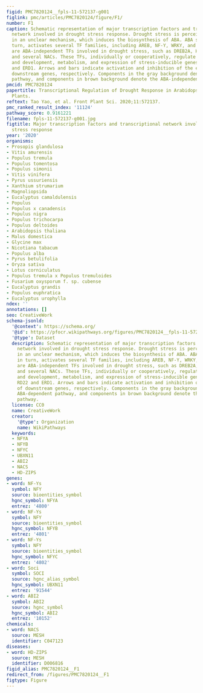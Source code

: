 ```yaml
---
figid: PMC7820124__fpls-11-572137-g001
figlink: pmc/articles/PMC7820124/figure/F1/
number: F1
caption: Schematic representation of major transcription factors and transcriptional
  network involved in drought stress response. Drought stress is perceived by plant
  in an unclear mechanism, which induces the biosynthesis of ABA. ABA signaling, in
  turn, activates several TF families, including AREB, NF-Y, WRKY, and MYB. There
  are ABA-independent TFs involved in drought stress, such as DREB2A, HD-ZIP, MYC2,
  and several NACs. These TFs, individually or cooperatively, regulate plant growth
  and development, metabolism, and expression of stress-inducible genes, such as RD22
  and ERD1. Arrows and bars indicate activation and inhibition of the expression of
  downstream genes, respectively. Components in the gray background denote the ABA-dependent
  pathway, and components in brown background denote the ABA-independent pathway.
pmcid: PMC7820124
papertitle: Transcriptional Regulation of Drought Response in Arabidopsis and Woody
  Plants.
reftext: Tao Yao, et al. Front Plant Sci. 2020;11:572137.
pmc_ranked_result_index: '11124'
pathway_score: 0.9161221
filename: fpls-11-572137-g001.jpg
figtitle: Major transcription factors and transcriptional network involved in drought
  stress response
year: '2020'
organisms:
- Prosopis glandulosa
- Vitis amurensis
- Populus tremula
- Populus tomentosa
- Populus simonii
- Vitis vinifera
- Pyrus ussuriensis
- Xanthium strumarium
- Magnoliopsida
- Eucalyptus camaldulensis
- Populus
- Populus x canadensis
- Populus nigra
- Populus trichocarpa
- Populus deltoides
- Arabidopsis thaliana
- Malus domestica
- Glycine max
- Nicotiana tabacum
- Populus alba
- Pyrus betulifolia
- Oryza sativa
- Lotus corniculatus
- Populus tremula x Populus tremuloides
- Fusarium oxysporum f. sp. cubense
- Eucalyptus grandis
- Populus euphratica
- Eucalyptus urophylla
ndex: ''
annotations: []
seo: CreativeWork
schema-jsonld:
  '@context': https://schema.org/
  '@id': https://pfocr.wikipathways.org/figures/PMC7820124__fpls-11-572137-g001.html
  '@type': Dataset
  description: Schematic representation of major transcription factors and transcriptional
    network involved in drought stress response. Drought stress is perceived by plant
    in an unclear mechanism, which induces the biosynthesis of ABA. ABA signaling,
    in turn, activates several TF families, including AREB, NF-Y, WRKY, and MYB. There
    are ABA-independent TFs involved in drought stress, such as DREB2A, HD-ZIP, MYC2,
    and several NACs. These TFs, individually or cooperatively, regulate plant growth
    and development, metabolism, and expression of stress-inducible genes, such as
    RD22 and ERD1. Arrows and bars indicate activation and inhibition of the expression
    of downstream genes, respectively. Components in the gray background denote the
    ABA-dependent pathway, and components in brown background denote the ABA-independent
    pathway.
  license: CC0
  name: CreativeWork
  creator:
    '@type': Organization
    name: WikiPathways
  keywords:
  - NFYA
  - NFYB
  - NFYC
  - UBXN11
  - ABI2
  - NACS
  - HD-ZIPS
genes:
- word: NF-Ys
  symbol: NFY
  source: bioentities_symbol
  hgnc_symbol: NFYA
  entrez: '4800'
- word: NF-Ys
  symbol: NFY
  source: bioentities_symbol
  hgnc_symbol: NFYB
  entrez: '4801'
- word: NF-Ys
  symbol: NFY
  source: bioentities_symbol
  hgnc_symbol: NFYC
  entrez: '4802'
- word: Soci
  symbol: SOCI
  source: hgnc_alias_symbol
  hgnc_symbol: UBXN11
  entrez: '91544'
- word: ABI2
  symbol: ABI2
  source: hgnc_symbol
  hgnc_symbol: ABI2
  entrez: '10152'
chemicals:
- word: NACS
  source: MESH
  identifier: C047123
diseases:
- word: HD-ZIPS
  source: MESH
  identifier: D006816
figid_alias: PMC7820124__F1
redirect_from: /figures/PMC7820124__F1
figtype: Figure
---
```

